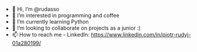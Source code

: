 - 👋 Hi, I’m @rudasso
- 👀 I’m interested in programming and coffee
- 🌱 I’m currently learning Python
- 💞️ I’m looking to collaborate on projects as a junior :)
- 📫 How to reach me - LinkedIn: https://www.linkedin.com/in/piotr-rudyj-01a280199/


<!---
rudasso/rudasso is a ✨ special ✨ repository because its `README.md` (this file) appears on your GitHub profile.
You can click the Preview link to take a look at your changes.
--->

